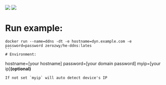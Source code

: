 [![](https://images.microbadger.com/badges/image/zerozwy/he-ddns.svg)](https://microbadger.com/images/zerozwy/he-ddns "Get your own image badge on microbadger.com")    [![](https://images.microbadger.com/badges/version/zerozwy/he-ddns.svg)](https://microbadger.com/images/zerozwy/he-ddns "Get your own version badge on microbadger.com")  
# Run example:   
```
docker run --name=ddns -dt -e hostname=dyn.example.com -e password=password zerozwy/he-ddns:lates
```   
# Environment:   
```
hostname=[your hostname]
password=[your domain password]
myip=[your ip]**(optional)**
```   
If not set `myip` will auto detect device's IP
